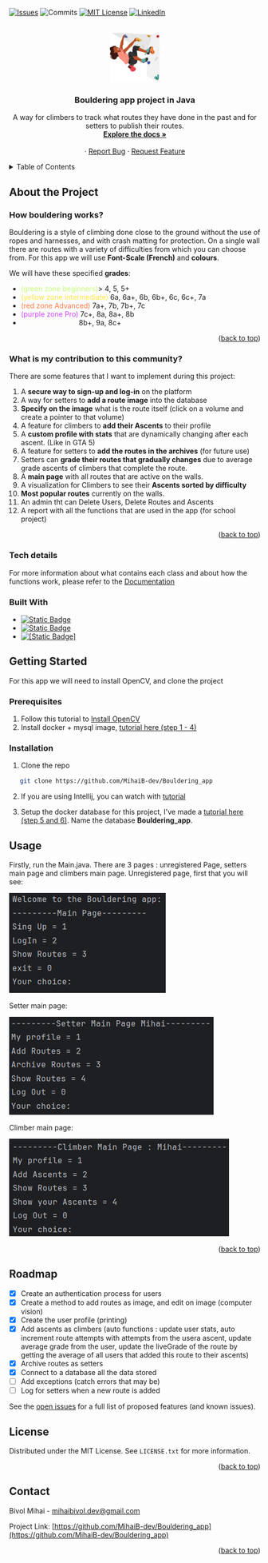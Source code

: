 <a name="readme-top"></a>

[![Issues][issues-shield]][issues-url]
![Commits][github-last-commit]
[![MIT License][license-shield]][license-url]
[![LinkedIn][linkedin-shield]][linkedin-url]


<br />
<div align="center">
  <a href="https://github.com/MihaiB-dev/Bouldering_app">
    <img src="readmeMaterials/Logo.webp" alt="Logo" width="100" height="100">
  </a>

<h3 align="center">Bouldering app project in Java</h3>

  <p align="center">
    A way for climbers to track what routes they have done in the past and for setters to publish their routes.
    <br />
    <a href="https://github.com/MihaiB-dev/Bouldering_app/blob/main/Implementation.md"><strong>Explore the docs »</strong></a>
    <br />
    <br />
    <!-- <a href="">View Demo</a> -->
    ·
    <a href="https://github.com/MihaiB-dev/Bouldering_app/issues/new?labels=bug&template=bug-report--.md">Report Bug</a>
    ·
    <a href="https://github.com/othneildrew/Best-README-Template/issues/new?labels=enhancement&template=feature-request--.md">Request Feature</a>
  </p>
</div>

<details>
  <summary>Table of Contents</summary>
  <ol>
    <li>
      <a href="#about-the-project">How bouldering works</a>
      <ul>
        <li><a href="#tech-details">Usage</a></li>
        <li><a href="#built-with">Built With</a></li>
      </ul>
    </li>
    <li>
      <a href="#getting-started">Getting Started</a>
      <ul>
        <li><a href="#prerequisites">Prerequisites</a></li>
        <li><a href="#installation">Installation</a></li>
      </ul>
    </li>
    <li><a href="#usage">Usage</a></li>
    <li><a href="#roadmap">Roadmap</a></li>
    <li><a href="#license">License</a></li>
    <li><a href="#contact">Contact</a></li>
  </ol>
</details>

## About the Project

### How bouldering works?
Bouldering is a style of climbing done close to the ground without the use of ropes and harnesses, and with crash matting for protection. 
On a single wall there are routes with a variety of difficulties from which you can choose from. For this app we will use **Font-Scale (French)** and **colours**. 

We will have these specified **grades**: 
* <span style="color:#C6FC79">(green zone beginners)</span>> 4, 5, 5+
* <span style="color:#FFE540">(yellow zone intermediate)</span> 6a, 6a+, 6b, 6b+, 6c, 6c+, 7a
* <span style="color:#FF7844">(red zone Advanced)</span> 7a+, 7b, 7b+, 7c
* <span style="color:#CE45FF">(purple zone Pro)</span> 7c+, 8a, 8a+, 8b
* <span style="color:#FFFCF8">(Whitezone Elite)</span> 8b+, 9a, 8c+ 

<p align="right">(<a href="#readme-top">back to top</a>)</p>

### What is my contribution to this community?

There are some features that I want to implement during this project:
1. A **secure way to sign-up and log-in** on the platform
2. A way for setters to **add a route image** into the database
3. **Specify on the image** what is the route itself (click on a volume and create a pointer to that volume)
4. A feature for climbers to **add their Ascents** to their profile
5. A **custom profile with stats** that are dynamically changing after each ascent. (Like in GTA 5)
6. A feature for setters to **add the routes in the archives** (for future use)
7. Setters can **grade their routes that gradually changes** due to average grade ascents of climbers that complete the route.
8. A **main page** with all routes that are active on the walls.
9. A visualization for Climbers to see their **Ascents sorted by difficulty**
10. **Most popular routes** currently on the walls.
11. An admin tht can Delete Users, Delete Routes and Ascents
12. A report with all the functions that are used in the app (for school project)

<p align="right">(<a href="#readme-top">back to top</a>)</p>

### Tech details
For more information about what contains each class and about how the functions work, please refer to the [Documentation](Implementation.md)

### Built With
* [![Static Badge][Java]][Java-url]
* [![Static Badge][OpenCV]][OpenCV-url]
* [![[Static Badge]][pbkdf2]][pbkdf2-url]



## Getting Started

For this app we will need to install OpenCV, and clone the project

### Prerequisites
1. Follow this tutorial to [Install OpenCV](https://opencv.org/get-started/)
2. Install docker + mysql image, [tutorial here (step 1 - 4)](https://github.com/MihaiB-dev/Bouldering_app/blob/main/database_setup.md)
### Installation
1. Clone the repo
```sh
   git clone https://github.com/MihaiB-dev/Bouldering_app
   ```
2. If you are using Intellij, you can watch with [tutorial](https://medium.com/@aadimator/how-to-set-up-opencv-in-intellij-idea-6eb103c1d45c)

3. Setup the docker database for this project, I've made a [tutorial here (step 5 and 6)](https://github.com/MihaiB-dev/Bouldering_app/blob/main/database_setup.md). Name the database **Bouldering_app**.
## Usage
Firstly, run the Main.java.
There are 3 pages : unregistered Page, setters main page and climbers main page.
Unregistered page, first that you will see:

![image](readmeMaterials/Unregistered_Page_java.png)

Setter main page:

![image](readmeMaterials/Setter%20Main%20page.png)

Climber main page:

![image](readmeMaterials/Climber_main_page.png)

<p align="right">(<a href="#readme-top">back to top</a>)</p>

## Roadmap
- [x] Create an authentication process for users
- [x] Create a method to add routes as image, and edit on image (computer vision)
- [x] Create the user profile (printing)
- [x] Add ascents as climbers (auto functions : update user stats, auto increment route attempts with attempts from the usera ascent, update average grade from the user, update the liveGrade of the route by getting the average of all users that added this route to their ascents)
- [x] Archive routes as setters
- [x] Connect to a database all the data stored
- [ ] Add exceptions (catch errors that may be)
- [ ] Log for setters when a new route is added

See the [open issues](https://github.com/MihaiB-dev/Bouldering_app/issues) for a full list of proposed features (and known issues).
## License
Distributed under the MIT License. See `LICENSE.txt` for more information.

<p align="right">(<a href="#readme-top">back to top</a>)</p>


## Contact

Bivol Mihai - mihaibivol.dev@gmail.com

Project Link: [https://github.com/MihaiB-dev/Bouldering_app](https://github.com/MihaiB-dev/Bouldering_app)

<p align="right">(<a href="#readme-top">back to top</a>)</p>



<!-- Markdown links and images-->
[issues-shield]: https://img.shields.io/github/issues/MihaiB-dev/Bouldering_app?style=for-the-badge
[issues-url]: https://github.com/MihaiB-dev/Bouldering_app/issues
[license-shield]: https://img.shields.io/github/license/othneildrew/Best-README-Template.svg?style=for-the-badge
[license-url]: https://github.com/MihaiB-dev/Bouldering_app/blob/main/LICENSE
[linkedin-shield]: https://img.shields.io/badge/-LinkedIn-black.svg?style=for-the-badge&logo=linkedin&colorB=555
[linkedin-url]: https://www.linkedin.com/in/mihai-bivol/
[github-last-commit]: https://img.shields.io/github/commit-activity/m/MihaiB-dev/Bouldering_app/main?style=for-the-badge
[pbkdf2]: https://img.shields.io/badge/-ceva?style=for-the-badge&label=pbkdf2%20encryption&color=d27af0

[pbkdf2-url]: https://cryptobook.nakov.com/mac-and-key-derivation/pbkdf2
[Java]: https://img.shields.io/badge/-ceva?style=for-the-badge&logo=java&label=Java&color=%23ffb84d
[Java-url]: https://www.java.com/en/
[OpenCV]: https://img.shields.io/badge/-ceva?style=for-the-badge&logo=OpenCV&label=OpenCV&color=%2359cbff
[OpenCV-url]: https://opencv.org/